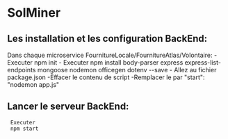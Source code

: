 # SolMiner
## Les installation et les configuration BackEnd:
  Dans chaque microservice FournitureLocale/FournitureAtlas/Volontaire:
     - Executer npm init 
     - Executer npm install body-parser express express-list-endpoints mongoose nodemon officegen dotenv --save
     - Allez au fichier package.json 
     -Effacer le contenu de script 
     -Remplacer le par "start": "nodemon app.js"
## Lancer le serveur BackEnd:
     Executer 
     npm start  
     
